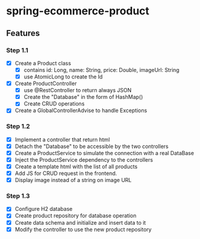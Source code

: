 # spring-ecommerce-product

## Features
### Step 1.1
- [x] Create a Product class
  - [x] contains id: Long, name: String, price: Double, imageUrl: String
  - [x] use AtomicLong to create the Id
- [x] Create ProductController
  - [x] use @RestController to return always JSON
  - [x] Create the "Database" in the form of HashMap()
  - [x] Create CRUD operations
- [x] Create a GlobalControllerAdvise to handle Exceptions
### Step 1.2
- [x] Implement a controller that return html
- [x] Detach the "Database" to be accessible by the two controllers
- [x] Create a ProductService to simulate the connection with a real DataBase
- [x] Inject the ProductService dependency to the controllers
- [x] Create a template html with the list of all products
- [x] Add JS for CRUD request in the frontend.
- [x] Display image instead of a string on image URL
### Step 1.3
- [x] Configure H2 database
- [x] Create product repository for database operation
- [x] Create data schema and initialize and insert data to it
- [x] Modify the controller to use the new product repository